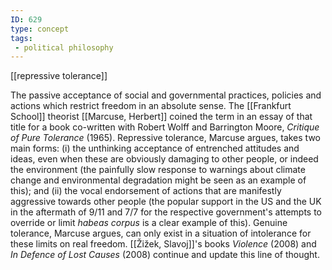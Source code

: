 ```yaml
---
ID: 629
type: concept
tags: 
 - political philosophy
---
```


[[repressive tolerance]]

 The
passive acceptance of social and governmental practices, policies and
actions which restrict freedom in an absolute sense. The [[Frankfurt School]] theorist [[Marcuse, Herbert]] coined the term in
an essay of that title for a book co-written with Robert Wolff and
Barrington Moore, *Critique of Pure Tolerance* (1965). Repressive
tolerance, Marcuse argues, takes two main forms: (i) the unthinking
acceptance of entrenched attitudes and ideas, even when these are
obviously damaging to other people, or indeed the environment (the
painfully slow response to warnings about climate change and
environmental degradation might be seen as an example of this); and (ii)
the vocal endorsement of actions that are manifestly aggressive towards
other people (the popular support in the US and the UK in the aftermath
of 9/11 and 7/7 for the respective government's attempts to override or
limit *habeas corpus* is a clear example of this). Genuine tolerance,
Marcuse argues, can only exist in a situation of intolerance for these
limits on real freedom. [[Žižek, Slavoj]]'s books *Violence*
(2008) and *In Defence of Lost Causes* (2008) continue and update this
line of thought.
